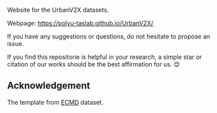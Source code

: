 Website for the UrbanV2X datasets.

Webpage: https://polyu-taslab.github.io/UrbanV2X/

If you have any suggestions or questions, do not hesitate to propose an issue.

If you find this repositorie is helpful in your research, a simple star or citation of our works should be the best affirmation for us. :blush: 

## Acknowledgement
The template from [ECMD](polyu-taslab.github.io/ecmd/) dataset.
